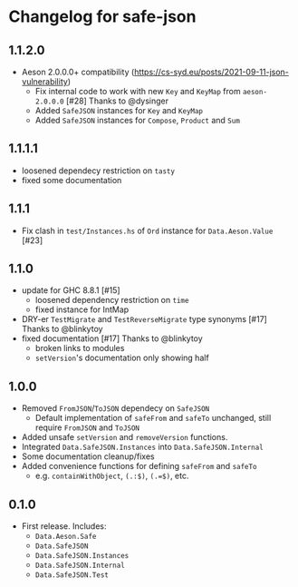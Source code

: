 # Changelog for safe-json

## 1.1.2.0

* Aeson 2.0.0.0+ compatibility (https://cs-syd.eu/posts/2021-09-11-json-vulnerability)
    * Fix internal code to work with new `Key` and `KeyMap` from `aeson-2.0.0.0` [#28] Thanks to @dysinger
    * Added `SafeJSON` instances for `Key` and `KeyMap`
    * Added `SafeJSON` instances for `Compose`, `Product` and `Sum`

## 1.1.1.1

* loosened dependecy restriction on `tasty`
* fixed some documentation

## 1.1.1

* Fix clash in `test/Instances.hs` of `Ord` instance for `Data.Aeson.Value` [#23]

## 1.1.0

* update for GHC 8.8.1 [#15]
    * loosened dependency restriction on `time`
    * fixed instance for IntMap
* DRY-er `TestMigrate` and `TestReverseMigrate` type synonyms [#17] Thanks to @blinkytoy
* fixed documentation [#17] Thanks to @blinkytoy
    * broken links to modules
    * `setVersion`'s documentation only showing half

## 1.0.0

* Removed `FromJSON`/`ToJSON` dependecy on `SafeJSON`
    * Default implementation of `safeFrom` and `safeTo` unchanged, still require `FromJSON` and `ToJSON`
* Added unsafe `setVersion` and `removeVersion` functions.
* Integrated `Data.SafeJSON.Instances` into `Data.SafeJSON.Internal`
* Some documentation cleanup/fixes
* Added convenience functions for defining `safeFrom` and `safeTo`
    * e.g. `containWithObject`, `(.:$)`, `(.=$)`, etc.

## 0.1.0

* First release. Includes:
    * `Data.Aeson.Safe`
    * `Data.SafeJSON`
    * `Data.SafeJSON.Instances`
    * `Data.SafeJSON.Internal`
    * `Data.SafeJSON.Test`
